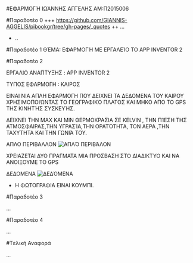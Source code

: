 #ΕΦΑΡΜΟΓΉ
ΙΩΆΝΝΗΣ ΑΓΓΈΛΗΣ AM:Π2015006

#Παραδοτέο 0
+++ https://github.com/GIANNIS-AGGELIS/pibookgr/tree/gh-pages/_quotes
++ ...
+ ..

#Παραδοτέο 1
ΘΈΜΑ: ΕΦΑΡΜΟΓΉ ΜΕ ΕΡΓΑΛΕΊΟ ΤΟ APP INVENTOR 2


#Παραδοτέο 2

 ΕΡΓΑΛΙΟ ΑΝΑΠΤΥΞΗΣ : APP INVENTOR 2
 
 ΤΥΠΟΣ ΕΦΑΡΜΟΓΗ : ΚΑΙΡΟΣ
 
 ΕΙΝΑΙ ΝΙΑ ΑΠΛΗ ΕΦΑΡΜΟΓΗ ΠΟΥ ΔΕΙΧΝΕΙ ΤΑ ΔΕΔΟΜΕΝΑ ΤΟΥ ΚΑΙΡΟΥ ΧΡΗΣΙΜΟΠΟΙΏΝΤΑΣ ΤΟ ΓΕΩΓΡΑΦΙΚΌ ΠΛΑΤΟΣ ΚΑΙ ΜΗΚΟ ΑΠΟ ΤΟ GPS ΤΗΣ ΚΙΝΗΤΉΣ  ΣΥΣΚΕΥΉΣ.

 ΔΕΙΧΝΕΙ ΤΗΝ MAX KAI MIN ΘΕΡΜΟΚΡΑΣΙΑ ΣΕ KELVIN , THN  ΠΊΕΣΗ ΤΗΣ ΑΤΜΟΣΦΑΙΡΑΣ,THN  ΥΓΡΑΣΊΑ,THN ΟΡΑΤΌΤΗΤΑ, TON ΑΕΡΑ ,ΤΗΝ ΤΑΧΥΤΗΤΑ ΚΑΙ ΤΗΝ ΓΩΝΙΆ ΤΟΥ. 
 
 ΑΠΛΟ ΠΕΡΙΒΑΛΛΟΝ
![ΑΠΛΌ ΠΕΡΙΒΆΛΟΝ](waethe1.png)

 ΧΡΕΙΑΖΕΤΑΙ ΔΥΟ ΠΡΑΓΜΑΤΑ ΜΙΑ ΠΡΟΣΒΑΣΗ ΣΤΟ ΔΙΑΔΙΚΤΥΟ ΚΑΙ ΝΑ ΑΝΟΙΞΟΥΜΕ ΤΟ GPS
 
 ΔΕΔΟΜΕΝΑ
 ![ΔΕΔΌΜΕΝΑ](weathe3.png)
  * Η ΦΩΤΟΓΡΑΦΙΑ ΕΙΝΑΙ ΚΟΥΜΠΙ.

#Παραδοτέο 3

...

#Παραδοτέο 4

...

#Tελική Αναφορά

...
